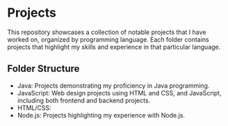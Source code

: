 # Projects
This repository showcases a collection of notable projects that I have worked on, organized by programming language. Each folder contains projects that highlight my skills and experience in that particular language.

Folder Structure
--------------------
* Java: Projects demonstrating my proficiency in Java programming.
* JavaScript: Web design projects using HTML and CSS, and JavaScript, including both frontend and backend projects.
* HTML/CSS:
* Node.js: Projects highlighting my experience with Node.js.
